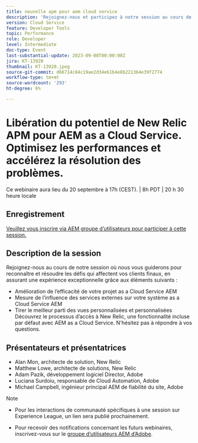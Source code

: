 ```yaml
---
title: nouvelle apm pour aem cloud service
description: 'Rejoignez-nous et participez à notre session au cours de laquelle nous vous guiderons pour reconnaître et résoudre les défis qui affectent vos clients finaux, en assurant une expérience exceptionnelle grâce à : Amélioration de l’efficacité de votre projet as a Cloud Service AEM | Mesure de l’influence des services externes sur votre système as a Cloud Service AEM | Profitez des vues personnalisées et personnalisées. Découvrez le processus d’accès à New Relic, une fonctionnalité incluse par défaut avec AEM as a Cloud Service. N''hésitez pas à répondre à vos questions.'
version: Cloud Service
feature: Developer Tools
topic: Performance
role: Developer
level: Intermediate
doc-type: Event
last-substantial-update: 2023-09-08T00:00:00Z
jira: KT-13920
thumbnail: KT-13920.jpeg
source-git-commit: d66714c84c19ae2d34e61b4e8b221364e39f2774
workflow-type: tm+mt
source-wordcount: '293'
ht-degree: 6%

---
```



# Libération du potentiel de New Relic APM pour AEM as a Cloud Service. Optimisez les performances et accélérez la résolution des problèmes.

Ce webinaire aura lieu du 20 septembre à 17h (CEST). | 8h PDT | 20 h 30 heure locale

## Enregistrement

[Veuillez vous inscrire via AEM groupe d’utilisateurs pour participer à cette session.](https://aem-augs.adobe.com/events/details/adobe-experience-manager-aem-learning-chapter-presents-harness-the-power-of-new-relic-apm-for-aem-as-a-cloud-service-boost-performance-amp-rapid-issue-fix/)

## Description de la session

Rejoignez-nous au cours de notre session où nous vous guiderons pour reconnaître et résoudre les défis qui affectent vos clients finaux, en assurant une expérience exceptionnelle grâce aux éléments suivants :
* Amélioration de l’efficacité de votre projet as a Cloud Service AEM
* Mesure de l’influence des services externes sur votre système as a Cloud Service AEM
* Tirer le meilleur parti des vues personnalisées et personnalisées Découvrez le processus d’accès à New Relic, une fonctionnalité incluse par défaut avec AEM as a Cloud Service. N&#39;hésitez pas à répondre à vos questions.

## Présentateurs et présentatrices

* Alan Mon, architecte de solution, New Relic
* Matthew Lowe, architecte de solutions, New Relic
* Adam Pazik, développement logiciel Director, Adobe
* Luciana Surdoiu, responsable de Cloud Automation, Adobe
* Michael Campbell, ingénieur principal AEM de fiabilité du site, Adobe

>[!NOTE]
>
>* Pour les interactions de communauté spécifiques à une session sur Experience League, un lien sera publié prochainement.
>
>* Pour recevoir des notifications concernant les futurs webinaires, inscrivez-vous sur le [groupe d’utilisateurs AEM d’Adobe](https://aem-augs.adobe.com/).

